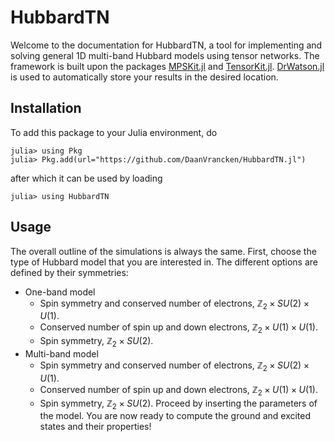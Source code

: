 # HubbardTN

Welcome to the documentation for HubbardTN, a tool for implementing and solving general 1D multi-band Hubbard models using tensor networks. The framework is built upon the packages [MPSKit.jl](https://github.com/QuantumKitHub/MPSKit.jl) and [TensorKit.jl](https://github.com/jutho/TensorKit.jl). [DrWatson.jl](https://juliadynamics.github.io/DrWatson.jl/stable/) is used to automatically store your results in the desired location.

## Installation

To add this package to your Julia environment, do
```
julia> using Pkg
julia> Pkg.add(url="https://github.com/DaanVrancken/HubbardTN.jl")
```
after which it can be used by loading
```
julia> using HubbardTN
```

## Usage

The overall outline of the simulations is always the same. First, choose the type of Hubbard model that you are interested in. The different options are defined by their symmetries: 
- One-band model
    - Spin symmetry and conserved number of electrons, $\mathbb{Z}_2\times SU(2)\times U(1)$.
    - Conserved number of spin up and down electrons, $\mathbb{Z}_2\times U(1)\times U(1)$.
    - Spin symmetry, $\mathbb{Z}_2\times SU(2)$.
- Multi-band model
    - Spin symmetry and conserved number of electrons, $\mathbb{Z}_2\times SU(2)\times U(1)$.
    - Conserved number of spin up and down electrons, $\mathbb{Z}_2\times U(1)\times U(1)$.
    - Spin symmetry, $\mathbb{Z}_2\times SU(2)$.
Proceed by inserting the parameters of the model. You are now ready to compute the ground and excited states and their properties!
